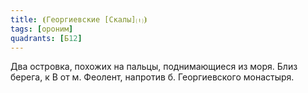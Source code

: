 ```yaml
---
title: ⦗Георгиевские [Скалы]⒯⦘
tags: [ороним]
quadrants: [Б12]
---
```


Два островка, похожих на пальцы, поднимающиеся из моря. Близ берега, к В от м.
Феолент, напротив б. Георгиевского монастыря.
